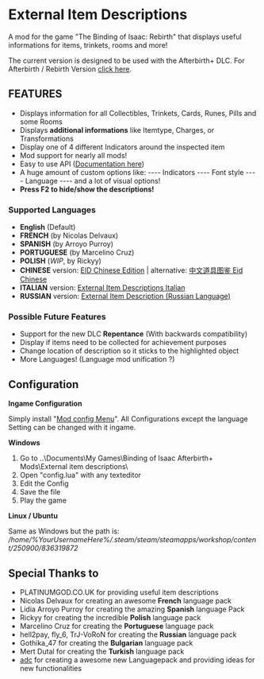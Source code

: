 # External Item Descriptions
A mod for the game "The Binding of Isaac: Rebirth" that displays useful informations for items, trinkets, rooms and more!

The current version is designed to be used with the Afterbirth+ DLC.
For Afterbirth / Rebirth Version [click here](
https://moddingofisaac.com/mod/1079/external-item-descriptions).

## FEATURES
- Displays information for all Collectibles, Trinkets, Cards, Runes, Pills and some Rooms
- Displays **additional informations** like Itemtype, Charges, or Transformations
- Display one of 4 different Indicators around the inspected item
- Mod support for nearly all mods!
- Easy to use API ([Documentation here](https://github.com/wofsauge/External-Item-Descriptions/wiki))
- A huge amount of custom options like:
---- Indicators
---- Font style
---- Language
---- and a lot of visual options!
- **Press F2 to hide/show the descriptions!**

### Supported Languages
- **English** (Default)
- **FRENCH** (by Nicolas Delvaux)
- **SPANISH** (by Arroyo Purroy)
- **PORTUGUESE** (by Marcelino Cruz)
- **POLISH** (*WIP*, by Rickyy)
- **CHINESE** version: [EID Chinese Edition](https://steamcommunity.com/sharedfiles/filedetails/?id=1290363695) | alternative: [中文道具图鉴 Eid Chinese](https://steamcommunity.com/sharedfiles/filedetails/?id=848295251)
- **ITALIAN** version: [External Item Descriptions Italian](https://steamcommunity.com/sharedfiles/filedetails/?id=931392691)
- **RUSSIAN** version: [External Item Description (Russian Language)](https://steamcommunity.com/sharedfiles/filedetails/?id=1552851879)

### Possible Future Features
- Support for the new DLC **Repentance** (With backwards compatibility)
- Display if items need to be collected for achievement purposes
- Change location of description so it sticks to the highlighted object
- More Languages! (Language mod unification ?)

## Configuration
**Ingame Configuration**

Simply install &quot;[Mod config Menu](https://steamcommunity.com/sharedfiles/filedetails/?id=1603631350)&quot;. All Configurations except the language Setting can be changed with it ingame.

**Windows**
1. Go to ..\Documents\My Games\Binding of Isaac Afterbirth+ Mods\External item descriptions\
2. Open "config.lua" with any texteditor
3. Edit the Config
4. Save the file
5. Play the game

**Linux / Ubuntu**

Same as Windows but the path is: */home/%YourUsernameHere%/.steam/steam/steamapps/workshop/content/250900/836319872*

## Special Thanks to
- PLATINUMGOD.CO.UK for providing useful item descriptions
- Nicolas Delvaux for creating an awesome **French** language pack
- Lidia Arroyo Purroy for creating the amazing **Spanish** language Pack
- Rickyy for creating the incredible **Polish** language pack
- Marcelino Cruz for creating the **Portuguese** language pack
- hell2pay, fly_6, TrJ-VoRoN for creating the **Russian** language pack
- Gothika_47 for creating the **Bulgarian** language pack
- Mert Dutal for creating the **Turkish** language pack
- [adc](https://steamcommunity.com/id/whytefang/) for creating a awesome new Languagepack and providing ideas for new functionalities
